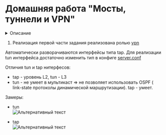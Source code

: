 # Домашняя работа "Мосты, туннели и VPN"

<details>
<summary>Описание</summary>

1. Между двумя виртуалками поднять vpn в режимах:  
- tun  
- tap  
Описатьв чём разница, замерить скорость между виртуальными машинами в туннелях, сделать вывод об отличающихся показателях скорости.
2. Поднять RAS на базе OpenVPN с клиентскими сертификатами, подключитьсā с локальной машины на виртуалку.  

</details>

1. Реализация первой части задания реализована ролью [vpn](./roles/vpn/)

Автоматически разворачиваются интерфейсы типа tap. Для реализации tun интерфейса достаточно изменить тип в конфиге 
[server.conf](./roles/vpn/files/server.conf.j2) 

Отличия tun и tap нитерфесов:  

+ tap - уровень L2, tun - L3  
+ tun - не умеет в мультикаст => не позволяет использовать OSPF ( link-state протоколы динамической маршрутизации). tap - умеет.  

Замеры:  

+ tun  
![Альтернативный текст](https://i.ibb.co/9pK0Q0X/tun.png)

+ tap  
![Альтернативный текст](https://i.ibb.co/hYTQQnq/tap.png)



